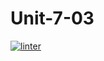 # Unit-7-03
 [![linter](https://github.com/Tanush-gautam/Unit-7-03/workflows/linter/badge.svg)](https://github.com/marketplace/actions/super-linter)
